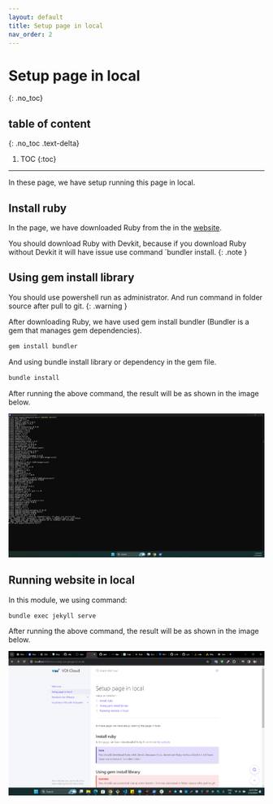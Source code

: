 ```yaml
---
layout: default
title: Setup page in local
nav_order: 2
---
```


# Setup page in local
{: .no_toc}

## table of content
{: .no_toc .text-delta}

1. TOC
{:toc}

---

In these page, we have setup running this page in local.

## Install ruby

In the page, we have downloaded Ruby from the in the [website](https://rubyinstaller.org/downloads/).

You should download Ruby with Devkit, because if you download Ruby without Devkit it will have issue use command `bundler install.
{: .note }

## Using gem install library

You should use powershell run as administrator. And run command in folder source after pull to git.
{: .warning }

After downloading Ruby, we have used gem install bundler (Bundler is a gem that manages gem dependencies).

```bash
gem install bundler
```

And using bundle install library or dependency in the gem file.

```bash
bundle install
```

After running the above command, the result will be as shown in the image below.

![](../assets/image/bundle-install.png)

## Running website in local

In this module, we using command:

```bash
bundle exec jekyll serve
```

After running the above command, the result will be as shown in the image below.

![](../assets/image/web-running-local.png)